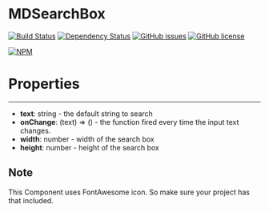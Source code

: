 # MDSearchBox

[![Build Status](https://travis-ci.org/Madadata/MDSearchBox.svg?branch=master)](https://travis-ci.org/Madadata/MDSearchBox)
[![Dependency Status](https://dependencyci.com/github/Madadata/MDSearchBox/badge)](https://dependencyci.com/github/Madadata/MDSearchBox)
[![GitHub issues](https://img.shields.io/github/issues/Madadata/MDSearchBox.svg)](https://github.com/Madadata/MDSearchBox/issues)
[![GitHub license](https://img.shields.io/badge/license-MIT-blue.svg)](https://raw.githubusercontent.com/Madadata/MDSearchBox/master/LICENSE)

[![NPM](https://nodei.co/npm/MDSearchBox.png)](https://nodei.co/npm/MDSearchBox/)

# Properties
----
* **text**:     string - the default string to search
* **onChange**: (text) => () - the function fired every time the input text changes.
* **width**:    number - width of the search box
* **height**:   number - height of the search box

## Note
This Component uses FontAwesome icon. So make sure your project has that included.
